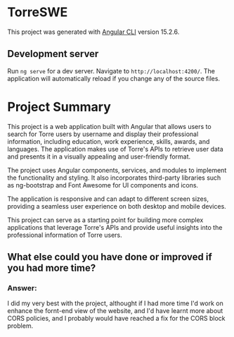 # TorreSWE

This project was generated with [Angular CLI](https://github.com/angular/angular-cli) version 15.2.6.

## Development server

Run `ng serve` for a dev server. Navigate to `http://localhost:4200/`. The application will automatically reload if you change any of the source files.


# Project Summary
This project is a web application built with Angular that allows users to search for Torre users by username and display their professional information, including education, work experience, skills, awards, and languages. The application makes use of Torre's APIs to retrieve user data and presents it in a visually appealing and user-friendly format.

The project uses Angular components, services, and modules to implement the functionality and styling. It also incorporates third-party libraries such as ng-bootstrap and Font Awesome for UI components and icons.

The application is responsive and can adapt to different screen sizes, providing a seamless user experience on both desktop and mobile devices.

This project can serve as a starting point for building more complex applications that leverage Torre's APIs and provide useful insights into the professional information of Torre users.

## What else could you have done or improved if you had more time?

### Answer:
I did my very best with the project, althought if I had more time I'd work on enhance the fornt-end view of the website, and I'd have learnt more about CORS policies, and I probably would have reached a fix for the CORS block problem.